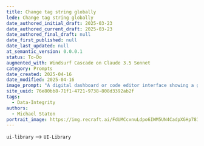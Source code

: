 ```yaml
---
title: Change tag string globally
lede: Change tag string globally
date_authored_initial_draft: 2025-03-23
date_authored_current_draft: 2025-03-23
date_authored_final_draft: null
date_first_published: null
date_last_updated: null
at_semantic_version: 0.0.0.1
status: To-Do
augmented_with: Windsurf Cascade on Claude 3.5 Sonnet
category: Prompts
date_created: 2025-04-16
date_modified: 2025-04-16
image_prompt: "A digital dashboard or code editor interface showing a global search and replace operation, with highlighted tag strings being updated across multiple files. The scene conveys automation, precision, and data integrity, with visual cues like checkmarks, code snippets, and a unified UI palette."
site_uuid: 76e80bb8-71f1-4721-9738-808d3392ab2f
tags:
  - Data-Integrity
authors:
  - Michael Staton
portrait_image: https://img.recraft.ai/FdUMCcxnuLdpo6IWM5UN4CadpXGHp781vBa_qE58vvY/rs:fit:1024:2048:0/raw:1/plain/abs://external/images/683044c6-8626-4bf0-8094-2f15eaae0be8
---
```

`ui-library` --> `UI-Library`